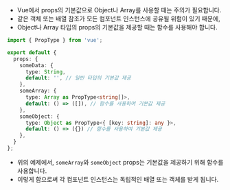  * Vue에서 props의 기본값으로 Object나 Array를 사용할 때는 주의가 필요합니다.
 * 같은 객체 또는 배열 참조가 모든 컴포넌트 인스턴스에 공유될 위험이 있기 때문에,
 * Object나 Array 타입의 props의 기본값을 제공할 때는 함수를 사용해야 합니다.

```ts
import { PropType } from 'vue';

export default {
  props: {
	someData: {
	  type: String,
	  default: '', // 일반 타입의 기본값 제공
	},
    someArray: {
      type: Array as PropType<string[]>,
      default: () => ([]), // 함수를 사용하여 기본값 제공
    },
    someObject: {
      type: Object as PropType<{ [key: string]: any }>,
      default: () => ({}) // 함수를 사용하여 기본값 제공
    },
  }
};
```

 * 위의 예제에서, `someArray`와 `someObject` props는 기본값을 제공하기 위해 함수를 사용합니다.
 * 이렇게 함으로써 각 컴포넌트 인스턴스는 독립적인 배열 또는 객체를 받게 됩니다.
